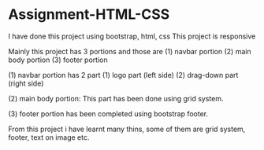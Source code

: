 # Assignment-HTML-CSS

I have done this project using bootstrap, html, css
This project is responsive

Mainly this project has 3 portions and those are 
(1) navbar portion
(2) main body portion
(3) footer portion

(1) navbar portion has 2 part
    (1) logo part (left side)
    (2) drag-down part (right side)
    
(2) main body portion: This part has been done using grid system.

(3) footer portion has been completed using bootstrap footer.

From this project i have learnt many thins, some of them are grid system, footer, text on image etc.
